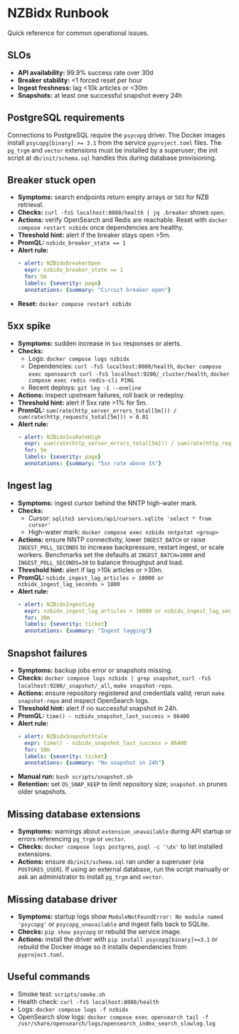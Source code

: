 # NZBidx Runbook

Quick reference for common operational issues.

## SLOs
- **API availability:** 99.9% success rate over 30d
- **Breaker stability:** <1 forced reset per hour
- **Ingest freshness:** lag <10k articles or <30m
- **Snapshots:** at least one successful snapshot every 24h

## PostgreSQL requirements
Connections to PostgreSQL require the `psycopg` driver. The Docker images
install `psycopg[binary] >= 3.1` from the service `pyproject.toml` files. The
`pg_trgm` and `vector` extensions must be installed by a superuser; the init
script at `db/init/schema.sql` handles this during database provisioning.

## Breaker stuck open
- **Symptoms:** search endpoints return empty arrays or `503` for NZB retrieval.
- **Checks:** `curl -fsS localhost:8080/health | jq .breaker` shows `open`.
- **Actions:** verify OpenSearch and Redis are reachable. Reset with
  `docker compose restart nzbidx` once dependencies are healthy.
- **Threshold hint:** alert if the breaker stays open >5m.
- **PromQL:** `nzbidx_breaker_state == 1`
- **Alert rule:**
  ```yaml
  - alert: NZBidxBreakerOpen
    expr: nzbidx_breaker_state == 1
    for: 5m
    labels: {severity: page}
    annotations: {summary: "Circuit breaker open"}
  ```
- **Reset:** `docker compose restart nzbidx`

## 5xx spike
- **Symptoms:** sudden increase in `5xx` responses or alerts.
- **Checks:**
  - Logs: `docker compose logs nzbidx`
  - Dependencies: `curl -fsS localhost:8080/health`,
    `docker compose exec opensearch curl -fsS localhost:9200/_cluster/health`,
    `docker compose exec redis redis-cli PING`
  - Recent deploys: `git log -1 --oneline`
- **Actions:** inspect upstream failures, roll back or redeploy.
- **Threshold hint:** alert if 5xx rate >1% for 5m.
- **PromQL:** `sum(rate(http_server_errors_total[5m])) / sum(rate(http_requests_total[5m])) > 0.01`
- **Alert rule:**
  ```yaml
  - alert: NZBidx5xxRateHigh
    expr: sum(rate(http_server_errors_total[5m])) / sum(rate(http_requests_total[5m])) > 0.01
    for: 5m
    labels: {severity: page}
    annotations: {summary: "5xx rate above 1%"}
  ```

## Ingest lag
- **Symptoms:** ingest cursor behind the NNTP high-water mark.
- **Checks:**
  - Cursor: `sqlite3 services/api/cursors.sqlite 'select * from cursor'`
  - High-water mark: `docker compose exec nzbidx nntpstat <group>`
- **Actions:** ensure NNTP connectivity, lower `INGEST_BATCH` or raise
  `INGEST_POLL_SECONDS` to increase backpressure, restart ingest, or scale
  workers. Benchmarks set the defaults at `INGEST_BATCH=1000` and
  `INGEST_POLL_SECONDS=30` to balance throughput and load.
- **Threshold hint:** alert if lag >10k articles or >30m.
- **PromQL:** `nzbidx_ingest_lag_articles > 10000 or nzbidx_ingest_lag_seconds > 1800`
- **Alert rule:**
  ```yaml
  - alert: NZBidxIngestLag
    expr: nzbidx_ingest_lag_articles > 10000 or nzbidx_ingest_lag_seconds > 1800
    for: 10m
    labels: {severity: ticket}
    annotations: {summary: "Ingest lagging"}
  ```

## Snapshot failures
- **Symptoms:** backup jobs error or snapshots missing.
- **Checks:** `docker compose logs nzbidx | grep snapshot`,
  `curl -fsS localhost:9200/_snapshot/_all`, `make snapshot-repo`.
- **Actions:** ensure repository registered and credentials valid; rerun
  `make snapshot-repo` and inspect OpenSearch logs.
- **Threshold hint:** alert if no successful snapshot in 24h.
- **PromQL:** `time() - nzbidx_snapshot_last_success > 86400`
- **Alert rule:**
  ```yaml
  - alert: NZBidxSnapshotStale
    expr: time() - nzbidx_snapshot_last_success > 86400
    for: 10m
    labels: {severity: ticket}
    annotations: {summary: "No snapshot in 24h"}
  ```
- **Manual run:** `bash scripts/snapshot.sh`
- **Retention:** set `OS_SNAP_KEEP` to limit repository size; `snapshot.sh` prunes older snapshots.

## Missing database extensions
- **Symptoms:** warnings about `extension_unavailable` during API startup or errors
  referencing `pg_trgm` or `vector`.
- **Checks:** `docker compose logs postgres`, `psql -c '\dx'` to list installed
  extensions.
- **Actions:** ensure `db/init/schema.sql` ran under a superuser (via
  `POSTGRES_USER`).  If using an external database, run the script manually or
  ask an administrator to install `pg_trgm` and `vector`.

## Missing database driver
- **Symptoms:** startup logs show `ModuleNotFoundError: No module named 'psycopg'`
  or `psycopg_unavailable` and ingest falls back to SQLite.
- **Checks:** `pip show psycopg` or rebuild the service image.
- **Actions:** install the driver with `pip install psycopg[binary]>=3.1` or
  rebuild the Docker image so it installs dependencies from `pyproject.toml`.

## Useful commands
- Smoke test: `scripts/smoke.sh`
- Health check: `curl -fsS localhost:8080/health`
- Logs: `docker compose logs -f nzbidx`
- OpenSearch slow logs:
  `docker compose exec opensearch tail -f /usr/share/opensearch/logs/opensearch_index_search_slowlog.log`
